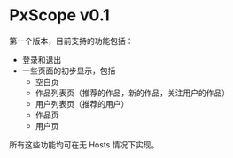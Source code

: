 # PxScope v0.1

第一个版本，目前支持的功能包括：
- 登录和退出
- 一些页面的初步显示，包括
  - 空白页
  - 作品列表页（推荐的作品，新的作品，关注用户的作品）
  - 用户列表页（推荐的用户）
  - 作品页
  - 用户页

所有这些功能均可在无 Hosts 情况下实现。